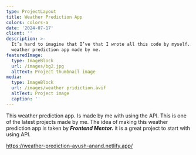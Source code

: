 ```yaml
---
type: ProjectLayout
title: Weather Prediction App
colors: colors-a
date: '2024-07-17'
client: ''
description: >-
  It’s hard to imagine that I’ve that I wrote all this code by myself. It is a
  weather prediction app made by me.
featuredImage:
  type: ImageBlock
  url: /images/bg2.jpg
  altText: Project thumbnail image
media:
  type: ImageBlock
  url: /images/weather pridiction.avif
  altText: Project image
  caption: ''
---
```

This weather prediction app. Is made by me with using the API. This is one of the latest projects made by me.  The idea of making this weather prediction app is taken by ***Frontend Mentor.*** it is a great project to start with using API.



<https://weather-prediction-ayush-anand.netlify.app/>
